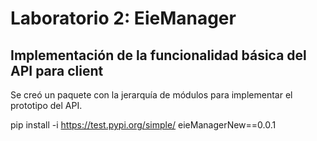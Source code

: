 # Laboratorio 2: EieManager
## Implementación de la funcionalidad básica del API para client

Se creó un paquete con la jerarquía de módulos para implementar el prototipo del API.


pip install -i https://test.pypi.org/simple/ eieManagerNew==0.0.1